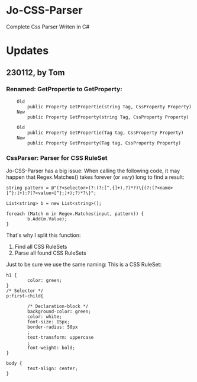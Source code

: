 

# Jo-CSS-Parser

Complete Css Parser Writen in C#


# Updates

## 230112, by Tom

### Renamed: GetPropertie to GetProperty:
	
		Old
			public Property GetPropertie(string Tag, CssProperty Property)
		New
			public Property GetProperty(string Tag, CssProperty Property)
			
		Old
			public Property GetPropertie(Tag tag, CssProperty Property)
		New
			public Property GetProperty(Tag tag, CssProperty Property)
		

### CssParser: Parser for CSS RuleSet


Jo-CSS-Parser has a big issue:
When calling the following code, it may happen that Regex.Matches() takes forever (or *very*) long to find a result:


```
string pattern = @"(?<selector>(?:(?:[^,{]+),?)*?)\{(?:(?<name>[^}:]+):?(?<value>[^};]+);?)*?\}";

List<string> b = new List<string>();

foreach (Match m in Regex.Matches(input, pattern)) {
		b.Add(m.Value);
}
```


That's why I split this function:

1. Find all CSS RuleSets
2. Parse all found CSS RuleSets


Just to be sure we use the same naming: This is a CSS RuleSet:

```
h1 {
		color: green;
}
/* Selector */
p:first-child{ 
		 
		/* Declaration-block */
		background-color: green;
		color: white;
		font-size: 15px;
		border-radius: 50px        
		;
		text-transform: uppercase                
		;
		font-weight: bold;
}

body {
		text-align: center;
}
```				


